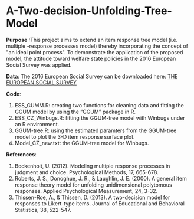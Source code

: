 # A-Two-decision-Unfolding-Tree-Model
**Purpose** :This project aims to extend an item response tree model (i.e. multiple -response processes model) thereby incorporating the concept of "an ideal point process". To demonstrate the application of the proposed model, the attitude toward welfare state policies in the 2016 European Social Survey was applied. 

**Data**: The 2016 European Social Survey can be downloaded here: [THE EUROPEAN SOCIAL SURVEY](https://www.europeansocialsurvey.org/)

**Code**: 
1. ESS_GUMM.R: creating two functions for cleaning data and fitting the GGUM model by using the “GGUM” package in R.
2. ESS_CZ_Winbugs.R: fitting the GGUM-tree model with Winbugs under an R environment.
3. GGUM-tree.R: using the estimated paramters from the GGUM-tree model to plot the 3-D item response surface plot.
4. Model_CZ_new.txt: the GGUM-tree model for Winbugs.

**References**: 

1. Bockenholt, U. (2012). Modeling multiple response processes in judgment and choice. Psychological Methods, 17, 665-678.
2. Roberts, J. S., Donoghue, J. R., & Laughlin, J. E. (2000). A general item response theory model for unfolding unidimensional polytomous    responses. Applied Psychological Measurement, 24, 3-32.
3. Thissen-Roe, A., & Thissen, D. (2013). A two-decision model for responses to Likert-type items. Journal of Educational and Behavioral      Statistics, 38, 522-547.


